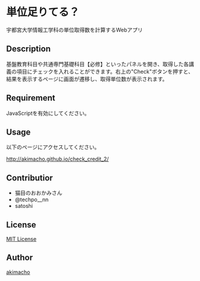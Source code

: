 単位足りてる？
====

宇都宮大学情報工学科の単位取得数を計算するWebアプリ

## Description

基盤教育科目や共通専門基礎科目【必修】といったパネルを開き、取得した各講義の項目にチェックを入れることができます。右上の"Check"ボタンを押すと、結果を表示するページに画面が遷移し、取得単位数が表示されます。

## Requirement

JavaScriptを有効にしてください。

## Usage

以下のページにアクセスしてください。

http://akimacho.github.io/check_credit_2/

## Contributior

* 猫目のおおかみさん
* @techpo__nn
* satoshi

## License

[MIT License](https://github.com/akimacho/check_credit_2/LICENSE)

## Author

[akimacho](https://github.com/akimacho)